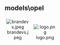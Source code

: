 ## models\opel
<div class="col" style="display: inline-block; width: 16.66%; padding: 5px; box-sizing: border-box; text-align: center;">
<img src="https://media.evkx.net/multimedia/models/opel/brandevs_xst.jpeg" class="img-thumbnail" alt="brandevs.jpeg">
brandevs.jpeg
</div>
<div class="col" style="display: inline-block; width: 16.66%; padding: 5px; box-sizing: border-box; text-align: center;">
<img src="https://media.evkx.net/multimedia/models/opel/logo_xst.png" class="img-thumbnail" alt="logo.png">
logo.png
</div>
